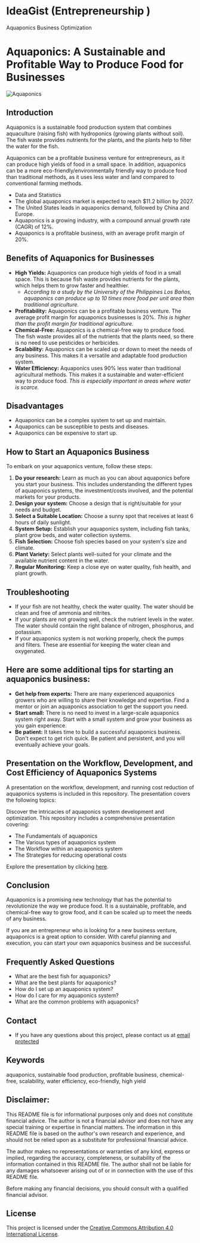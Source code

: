 # IdeaGist (Entrepreneurship )
Aquaponics Business Optimization

# Aquaponics: A Sustainable and Profitable Way to Produce Food for Businesses

![Aquaponics](https://assets.new.siemens.com/siemens/assets/api/uuid:7470b8a0-412b-4626-ad30-471c795ac8f5/width:1920/quality:high/7470b8a0-412b-4626-ad30-471c795ac8f5.webp)  <!-- Replace with an actual image link -->

## Introduction

Aquaponics is a sustainable food production system that combines aquaculture (raising fish) with hydroponics (growing plants without soil). The fish waste provides nutrients for the plants, and the plants help to filter the water for the fish.

Aquaponics can be a profitable business venture for entrepreneurs, as it can produce high yields of food in a small space. In addition, aquaponics can be a more eco-friendly/environmentally friendly way to produce food than traditional methods, as it uses less water and land compared to conventional farming methods.

- Data and Statistics
- The global aquaponics market is expected to reach $11.2 billion by 2027.
- The United States leads in aquaponics demand, followed by China and Europe.
- Aquaponics is a growing industry, with a compound annual growth rate (CAGR) of 12%.
- Aquaponics is a profitable business, with an average profit margin of 20%.

## Benefits of Aquaponics for Businesses
- **High Yields:** Aquaponics can produce high yields of food in a small space. This is because fish waste provides nutrients for the plants, which helps them to grow faster and healthier.
  - *According to a study by the University of the Philippines Los Baños, aquaponics can produce up to 10 times more food per unit area than traditional agriculture.*
- **Profitability:** Aquaponics can be a profitable business venture. The average profit margin for aquaponics businesses is 20%. *This is higher than the profit margin for traditional agriculture.*
- **Chemical-Free:** Aquaponics is a chemical-free way to produce food. The fish waste provides all of the nutrients that the plants need, so there is no need to use pesticides or herbicides. 
- **Scalability:** Aquaponics can be scaled up or down to meet the needs of any business. This makes it a versatile and adaptable food production system. 
- **Water Efficiency:** Aquaponics uses 90% less water than traditional agricultural methods. This makes it a sustainable and water-efficient way to produce food. *This is especially important in areas where water is scarce.*

## Disadvantages

- Aquaponics can be a complex system to set up and maintain.
- Aquaponics can be susceptible to pests and diseases.
- Aquaponics can be expensive to start up.

## How to Start an Aquaponics Business

To embark on your aquaponics venture, follow these steps:

1. **Do your research:** Learn as much as you can about aquaponics before you start your business. This includes understanding the different types of aquaponics systems, the investment/costs involved, and the potential markets for your products.
2. **Design your system:** Choose a design that is right/suitable for your needs and budget.
3. **Select a Suitable Location:** Choose a sunny spot that receives at least 6 hours of daily sunlight.
4. **System Setup:** Establish your aquaponics system, including fish tanks, plant grow beds, and water collection systems.
5. **Fish Selection:** Choose fish species based on your system's size and climate.
6. **Plant Variety:** Select plants well-suited for your climate and the available nutrient content in the water.
7. **Regular Monitoring:** Keep a close eye on water quality, fish health, and plant growth.

## Troubleshooting
- If your fish are not healthy, check the water quality. The water should be clean and free of ammonia and nitrites.
- If your plants are not growing well, check the nutrient levels in the water. The water should contain the right balance of nitrogen, phosphorus, and potassium.
- If your aquaponics system is not working properly, check the pumps and filters. These are essential for keeping the water clean and oxygenated.

## Here are some additional tips for starting an aquaponics business:

- **Get help from experts:** There are many experienced aquaponics growers who are willing to share their knowledge and expertise. Find a mentor or join an aquaponics association to get the support you need.
- **Start small:** There is no need to invest in a large-scale aquaponics system right away. Start with a small system and grow your business as you gain experience.
- **Be patient:** It takes time to build a successful aquaponics business. Don't expect to get rich quick. Be patient and persistent, and you will eventually achieve your goals.

## Presentation on the Workflow, Development, and Cost Efficiency of Aquaponics Systems

A presentation on the workflow, development, and running cost reduction of aquaponics systems is included in this repository. The presentation covers the following topics:

Discover the intricacies of aquaponics system development and optimization. This repository includes a comprehensive presentation covering:

- The Fundamentals of aquaponics
- The Various types of aquaponics system 
- The Workflow within an aquaponics system
- The Strategies for reducing operational costs
<!-- Challenges faced in aquaponics system development
- Real-world case study showcasing a successful aquaponics project -->

Explore the presentation by clicking [here](https://docs.google.com/presentation/d/1p8781waFnfgw4h4umcsaSJOprJt4Zs616JEKe9aX1y4/edit?usp=sharing).

## Conclusion

Aquaponics is a promising new technology that has the potential to revolutionize the way we produce food. It is a sustainable, profitable, and chemical-free way to grow food, and it can be scaled up to meet the needs of any business.

If you are an entrepreneur who is looking for a new business venture, aquaponics is a great option to consider. With careful planning and execution, you can start your own aquaponics business and be successful.

## Frequently Asked Questions
- What are the best fish for aquaponics?
- What are the best plants for aquaponics?
- How do I set up an aquaponics system?
- How do I care for my aquaponics system?
- What are the common problems with aquaponics?

## Contact
- If you have any questions about this project, please contact us at [email protected](786m.abdullah@gmail.com)

## Keywords
aquaponics, sustainable food production, profitable business, chemical-free, scalability, water efficiency, eco-friendly, high yield

## Disclaimer:
This README file is for informational purposes only and does not constitute financial advice. The author is not a financial advisor and does not have any special training or expertise in financial matters. The information in this README file is based on the author's own research and experience, and should not be relied upon as a substitute for professional financial advice.

The author makes no representations or warranties of any kind, express or implied, regarding the accuracy, completeness, or suitability of the information contained in this README file. The author shall not be liable for any damages whatsoever arising out of or in connection with the use of this README file.

Before making any financial decisions, you should consult with a qualified financial advisor.

## License
This project is licensed under the [Creative Commons Attribution 4.0 International License](http://creativecommons.org/licenses/by/4.0/).

